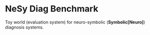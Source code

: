 # NeSy Diag Benchmark

Toy world (evaluation system) for neuro-symbolic (**Symbolic[Neuro]**) diagnosis systems.

